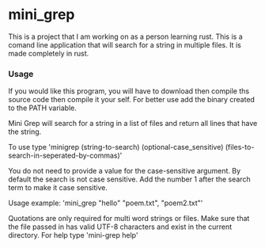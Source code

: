 # mini_grep

This is a project that I am working on as a person learning rust. This is a comand line application that will search for a string in multiple files.
It is made completely in rust.

### Usage
If you would like this program, you will have to download then compile ths source code then compile it your self. 
For better use add the binary created to the PATH variable.


Mini Grep will search for a string in a list of files and return all lines that have the string.

To use type 'minigrep (string-to-search) (optional-case_sensitive) (files-to-search-in-seperated-by-commas)'

You do not need to provide a value for the case-sensitive argument. 
By default the search is not case sensitive. Add the number 1 after the search term to make it case sensitive.

Usage example: 'mini_grep "hello" "poem.txt", "poem2.txt"'

Quotations are only required for multi word strings or files.
Make sure that the file passed in has valid UTF-8 characters and exist in the current directory.
For help type 'mini-grep help'
